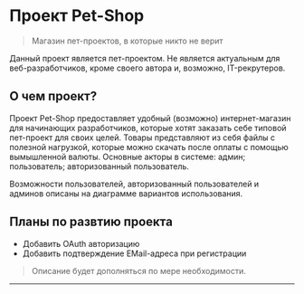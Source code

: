 # Проект Pet-Shop
> Магазин пет-проектов, в которые никто не верит

Данный проект является пет-проектом. Не является актуальным для веб-разработчиков, кроме своего автора и, возможно, IT-рекрутеров.

## О чем проект?

Проект Pet-Shop предоставляет удобный (возможно) интернет-магазин для начинающих разработчиков, которые хотят заказать себе типовой пет-проект для своих целей. 
Товары представляют из себя файлы с полезной нагрузкой, которые можно скачать после оплаты с помощью вымышленной валюты. Основные акторы в системе: админ; пользователь; авторизованный пользователь.

Возможности пользователей, авторизованный пользователей и админов описаны на диаграмме вариантов использования.

## Планы по развтию проекта

- Добавить OAuth авторизацию
- Добавить подтверждение EMail-адреса при регистрации

> Описание будет дополняться по мере необходимости.

---
